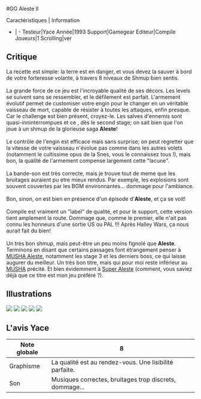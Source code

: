 #GG Aleste II

Caractéristiques | Information
- | -
Testeur|Yace
Année|1993
Support|Gamegear
Editeur|Compile
Joueurs|1
Scrolling|ver

## Critique
La recette est simple: la terre est en danger, et vous devez la sauver à bord de votre forteresse volante, à travers 8 niveaux de Shmup bien sentis.<br/><br/>La grande force de ce jeu est l'incroyable qualité de ses décors. Les levels se suivent sans se ressembler, et le défilement est parfait. L'armement évolutif permet de customiser votre engin pour le changer en un véritable vaisseau de mort, capable de résister à toutes les attaques, enfin presque. Car le challenge est bien présent, croyez-le. Les salves d'ennemis sont quasi-inninterrompues et ce , dès le second stage; on sait bien que l'on joue à un shmup de la glorieuse saga <b>Aleste</b>!<br/><br/>Le contrôle de l'engin est efficace mais sans surprise; on peut regretter que la vitesse de votre vaisseau n'évolue pas comme dans les autres volets (notamment le cultissime opus de la Snes, vous le connaissez tous !), mais bon, la qualité de l'armement compense largement cette "lacune".<br/><br/>La bande-son est très correcte, mais je trouve tout de meme que les bruitages auraient pu etre mieux rendus. Par exemple, les explosions sont souvent couvertes par les BGM environnantes... dommage pour l'ambiance.<br/><br/>Bon, sinon, on est bien en présence d'un épisode d'<b>Aleste</b>, et ça se voit!<br/><br/>Compile est vraiment un "label" de qualité, et pour le support, cette version tient amplement la route. Dommage que, comme le premier, elle n'ait pas connu les honneurs d'une sortie US ou PAL !!! Après Halley Wars, ça nous aurait fait du bien!<br/><br/>Un très bon shmup, mais peut-être un peu moins fignolé que <b>Aleste</b>. Terminons en disant que certains passages font étrangement penser à <a href="http://www.shmup.com/index.php?page=fiche&id=109">MUSHA Aleste</a>, notamment les stage 3 et les derniers boss, ce qui laisse augurer du meilleur. Un très bon titre, mais qui pour moi reste inférieur au <a href="http://www.shmup.com/index.php?page=fiche&id=109">MUSHA</a> précité. Et bien évidemment à <a href="http://www.shmup.com/index.php?page=fiche&id=114">Super Aleste</a> (comment, vous saviez déjà que ce titre est mon jeu préféré ?).

## Illustrations
![](http://www.shmup.com/images/thumbs/img_fiche_1_765.GIF)
![](http://www.shmup.com/images/thumbs/img_fiche_2_765.GIF)
![](http://www.shmup.com/images/thumbs/img_fiche_3_765.GIF)
![](http://www.shmup.com/images/thumbs/img_fiche_4_765.gif)
![](http://www.shmup.com/images/thumbs/img_fiche_5_765.gif)

## L'avis Yace
Note globale|8
-|-
Graphisme|La qualité est au rendez-vous. Une lisibilité parfaite.
Son|Musiques correctes, bruitages trop discrets, dommage...

